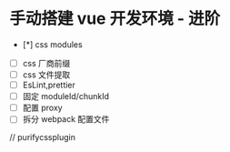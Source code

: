 # 手动搭建 vue 开发环境 - 进阶

-   [*] css modules
-   [ ] css 厂商前缀
-   [ ] css 文件提取
-   [ ] EsLint,prettier
-   [ ] 固定 moduleId/chunkId
-   [ ] 配置 proxy
-   [ ] 拆分 webpack 配置文件

// purifycssplugin
